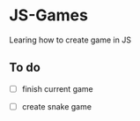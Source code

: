 # JS-Games
Learing how to create game in JS


## To do
- [ ] finish current game
- [ ] create snake game




